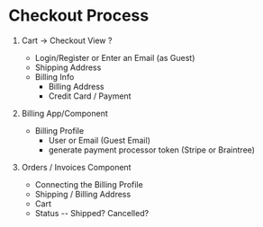 # Checkout Process

1. Cart -> Checkout View
    ?
    - Login/Register or Enter an Email (as Guest)
    - Shipping Address
    - Billing Info
        - Billing Address
        - Credit Card / Payment

2. Billing App/Component
    - Billing Profile
        - User or Email (Guest Email)
        - generate payment processor token (Stripe or Braintree)


3. Orders / Invoices Component
    - Connecting the Billing Profile
    - Shipping / Billing Address
    - Cart
    - Status -- Shipped? Cancelled?